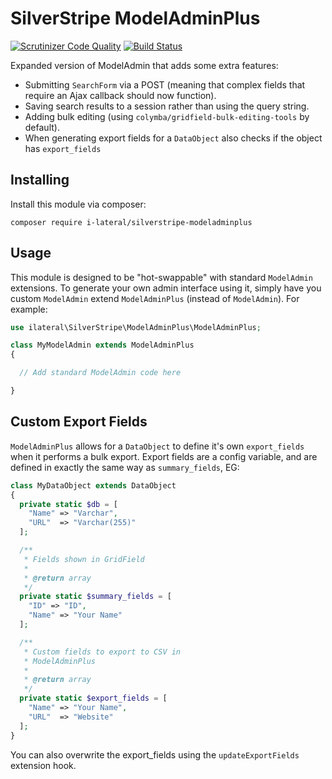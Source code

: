 # SilverStripe ModelAdminPlus

[![Scrutinizer Code Quality](https://scrutinizer-ci.com/g/i-lateral/silverstripe-modeladminplus/badges/quality-score.png?b=1)](https://scrutinizer-ci.com/g/i-lateral/silverstripe-modeladminplus/?branch=1)
[![Build Status](https://travis-ci.org/i-lateral/silverstripe-modeladminplus.svg?branch=1)](https://travis-ci.org/i-lateral/silverstripe-modeladminplus)

Expanded version of ModelAdmin that adds some extra features:

* Submitting `SearchForm` via a POST (meaning that complex fields that require an Ajax callback should now function).
* Saving search results to a session rather than using the query string.
* Adding bulk editing (using `colymba/gridfield-bulk-editing-tools` by default). 
* When generating export fields for a `DataObject` also checks if the object has `export_fields`

## Installing

Install this module via composer:

```
composer require i-lateral/silverstripe-modeladminplus
```

## Usage

This module is designed to be "hot-swappable" with standard `ModelAdmin` extensions.
To generate your own admin interface using it, simply have you custom `ModelAdmin`
extend `ModelAdminPlus` (instead of `ModelAdmin`). For example:

```php
use ilateral\SilverStripe\ModelAdminPlus\ModelAdminPlus;

class MyModelAdmin extends ModelAdminPlus
{

  // Add standard ModelAdmin code here

}
```

## Custom Export Fields

`ModelAdminPlus` allows for a `DataObject` to define it's own `export_fields` when it
performs a bulk export. Export fields are a config variable, and are defined in exactly
the same way as `summary_fields`, EG:

```php
class MyDataObject extends DataObject
{
  private static $db = [
    "Name" => "Varchar",
    "URL"  => "Varchar(255)"
  ];

  /**
   * Fields shown in GridField
   *
   * @return array
   */
  private static $summary_fields = [
    "ID" => "ID",
    "Name" => "Your Name"
  ];

  /**
   * Custom fields to export to CSV in
   * ModelAdminPlus
   *
   * @return array
   */
  private static $export_fields = [
    "Name" => "Your Name",
    "URL"  => "Website"
  ];
}
```

You can also overwrite the export_fields using the `updateExportFields` extension hook.